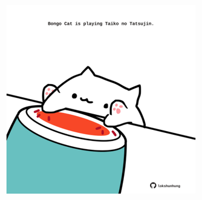 <!-- built at 12/09/2022, 07:14:00 UTC -->
<p align="center">
  <img width="500" height="500" src="./ReadmeImage.svg">
</p>
